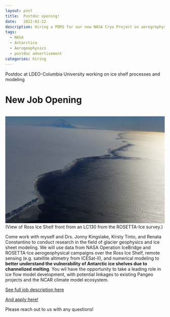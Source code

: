 ```yaml
---
layout: post
title:  Postdoc opening!
date:   2022-02-22
description: Hiring a PDRS for our new NASA Cryo Project on aerogrephysics of ice shelf basal channels.
tags: 
  - NASA
  - Antarctica
  - Aerogeophysics
  - postdoc advertisement
categories: hiring
---
```


Postdoc at LDEO-Columbia University working on ice shelf processes and modeling

New Job Opening
======
<br/><img src='/assets/img/ross-ice-front_fromLC130.JPG'><br/>
(View of Ross Ice Shelf front from an LC130 from the ROSETTA-Ice survey.)

Come work with myself and Drs. Jonny Kingslake, Kirsty Tinto, and Renata Constantino to conduct research in the field of glacier geophysics and ice sheet modeling. We will use data from NASA Operation IceBridge and ROSETTA-Ice aerogeophysical campaigns over the Ross Ice Shelf, remote sensing (e.g. satellite altimetry from ICESat-II), and numerical modeling to **better understand the vulnerability of Antarctic ice shelves due to channelized melting**. You wil have the opportunity to take a leading role in ice flow model development, with potential linkages to existing Pangeo projects and the NCAR climate model ecosystem.

[See full job description here](/files/COMBINED_PDRS_description.pdf)

[And apply here!](https://academic.careers.columbia.edu/#!/92740)

Please reach out to us with any questions!


